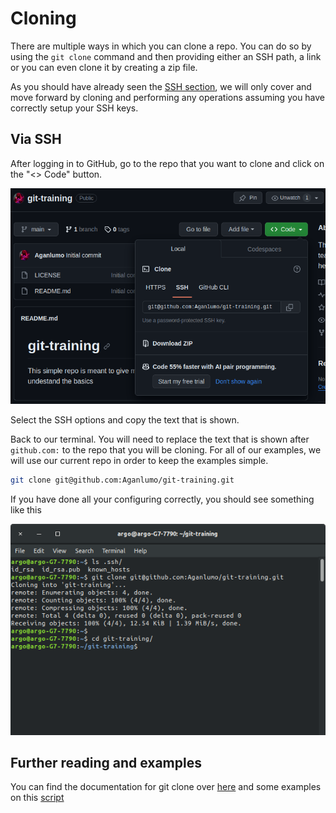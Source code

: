 # Cloning

There are multiple ways in which you can clone a repo. You can do so by using the `git clone` command and then providing either an SSH path, a link or you can even clone it by creating a zip file. 

As you should have already seen the [SSH section](../Cloning/SSHKeys.md), we will only cover and move forward by cloning and performing any operations assuming you have correctly setup your SSH keys.

## Via SSH
After logging in to GitHub, go to the repo that you want to clone and click on the "<> Code" button. 

![Cloning via SSH][CloningSSH]

Select the SSH options and copy the text that is shown.

Back to our terminal. You will need to replace the text that is shown after `github.com:` to the repo that you will be cloning. For all of our examples, we will use our current repo in order to keep the examples simple.
~~~bash
git clone git@github.com:Aganlumo/git-training.git
~~~

If you have done all your configuring correctly, you should see something like this

![Succes Terminal][Successclone]


[CloningSSH]: ../Cloning/imgs/CloneViaSSH.png
[SuccessClone]: ../Cloning/imgs/SuccessTerminal.png

## Further reading and examples
You can find the documentation for git clone over [here](https://git-scm.com/docs/git-clone) and some examples on this [script](CloningExamples.sh)